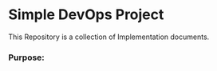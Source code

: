 # Simple DevOps Project

This Repository is a collection of Implementation documents. 

### Purpose:


